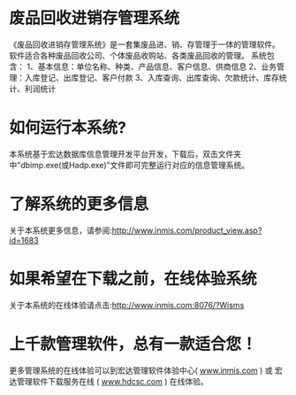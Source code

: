 # 废品回收进销存管理系统

《废品回收进销存管理系统》是一套集废品进、销、存管理于一体的管理软件。 软件适合各种废品回收公司、个体废品收购站、各类废品回收的管理。 系统包含： 1、基本信息：单位名称、种类、产品信息、客户信息、供商信息 2、业务管理：入库登记、出库登记、客户付款 3、入库查询、出库查询、欠款统计、库存统计、利润统计 




# 如何运行本系统?

本系统基于宏达数据库信息管理开发平台开发，下载后，双击文件夹中"dbimp.exe(或Hadp.exe)"文件即可完整运行对应的信息管理系统。

# 了解系统的更多信息

关于本系统更多信息，请参阅:http://www.inmis.com/product_view.asp?id=1683

# 如果希望在下载之前，在线体验系统

关于本系统的在线体验请点击:http://www.inmis.com:8076/?Wisms

# 上千款管理软件，总有一款适合您！

更多管理系统的在线体验可以到宏达管理软件体验中心( www.inmis.com ) 或 宏达管理软件下载服务在线 ( www.hdcsc.com ) 在线体验。

